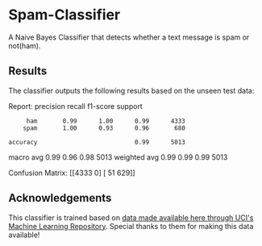 # Spam-Classifier

A Naive Bayes Classifier that detects whether a text message is spam or not(ham). 

## Results

The classifier outputs the following results based on the unseen test data:

Report: 
               precision    recall  f1-score   support

         ham       0.99      1.00      0.99      4333
        spam       1.00      0.93      0.96       680

    accuracy                           0.99      5013
   macro avg       0.99      0.96      0.98      5013
weighted avg       0.99      0.99      0.99      5013

Confusion Matrix: 
 [[4333    0]
 [  51  629]]

## Acknowledgements

This classifier is trained based on [data made available here through UCI's Machine Learning Repository](https://archive.ics.uci.edu/ml/datasets/sms+spam+collection#). Special thanks to them for making this data available!
